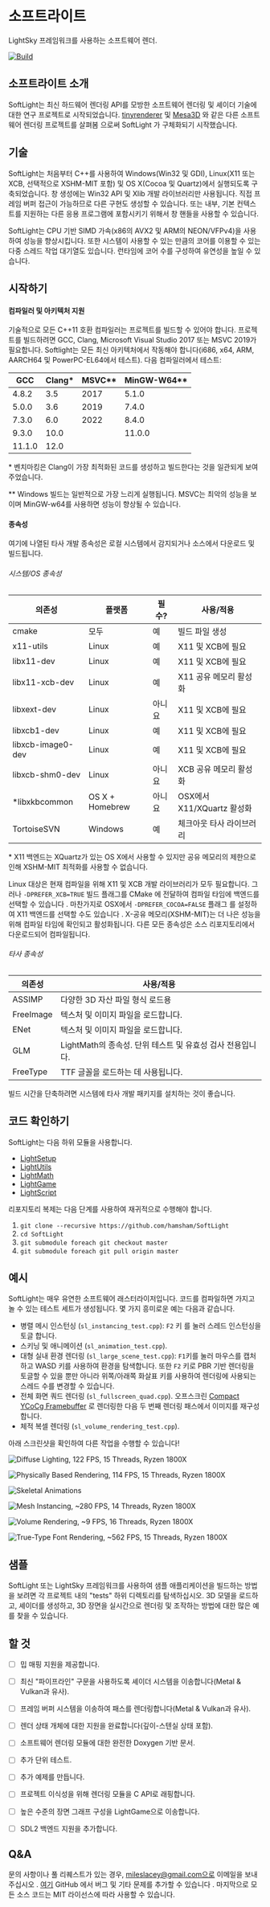 # 소프트라이트
LightSky 프레임워크를 사용하는 소프트웨어 렌더.

[![Build](https://github.com/hamsham/SoftLight/actions/workflows/cmake.yml/badge.svg)](https://github.com/hamsham/SoftLight/actions/workflows/cmake.yml)



## 소프트라이트 소개
SoftLight는 최신 하드웨어 렌더링 API를 모방한 소프트웨어 렌더링 및 셰이더 기술에 대한 연구 프로젝트로 시작되었습니다.
[tinyrenderer](https://github.com/ssloy/tinyrenderer/wiki) 및
[Mesa3D](https://www.mesa3d.org) 와 같은 다른 소프트웨어 렌더링 프로젝트를 살펴봄 으로써 SoftLight 가 구체화되기 시작했습니다.



## 기술
SoftLight는 처음부터 C++를 사용하여 Windows(Win32 및 GDI), Linux(X11 또는 XCB, 선택적으로 XSHM-MIT 포함) 및 OS X(Cocoa 및 Quartz)에서 실행되도록 구축되었습니다. 창 생성에는 Win32 API 및 Xlib 개발 라이브러리만 사용됩니다. 직접 프레임 버퍼 접근이 가능하므로 다른 구현도 생성할 수 있습니다. 또는 내부, 기본 컨텍스트를 지원하는 다른 응용 프로그램에 포함시키기 위해서 창 핸들을 사용할 수 있습니다.

SoftLight는 CPU 기반 SIMD 가속(x86의 AVX2 및 ARM의 NEON/VFPv4)을 사용하여 성능을 향상시킵니다. 또한 시스템이 사용할 수 있는 만큼의 코어를 이용할 수 있는 다중 스레드 작업 대기열도 있습니다. 런타임에 코어 수를 구성하여 유연성을 높일 수 있습니다.



## 시작하기
#### 컴파일러 및 아키텍처 지원
기술적으로 모든 C++11 호환 컴파일러는 프로젝트를 빌드할 수 있어야 합니다. 프로젝트를 빌드하려면 GCC, Clang, Microsoft Visual Studio 2017 또는 MSVC 2019가 필요합니다. Softlight는 모든 최신 아키텍처에서 작동해야 합니다(i686, x64, ARM, AARCH64 및 PowerPC-EL64에서 테스트). 다음 컴파일러에서 테스트:

| GCC    | Clang* | MSVC** | MinGW-W64** |
| ------ | ------ | ------ | ----------- |
| 4.8.2  | 3.5    | 2017   | 5.1.0       |
| 5.0.0  | 3.6    | 2019   | 7.4.0       |
| 7.3.0  | 6.0    | 2022   | 8.4.0       |
| 9.3.0  | 10.0   |        | 11.0.0      |
| 11.1.0 | 12.0   |        |             |

\* 벤치마킹은 Clang이 가장 최적화된 코드를 생성하고 빌드한다는 것을 일관되게 보여주었습니다.

\** Windows 빌드는 일반적으로 가장 느리게 실행됩니다. MSVC는 최악의 성능을 보이며 MinGW-w64를 사용하면 성능이 향상될 수 있습니다. 


#### 종속성
여기에 나열된 타사 개발 종속성은 로컬 시스템에서 감지되거나 소스에서 다운로드 및 빌드됩니다.

###### 시스템/OS 종속성
| 의존성       | 플랫폼       | 필수? | 사용/적용           |
| ----------------- | --------------- | --------- | ------------------------- |
| cmake             | 모두             | 예       | 빌드 파일 생성      |
| x11-utils         | Linux           | 예       | X11 및 XCB에 필요    |
| libx11-dev        | Linux           | 예       | X11 및 XCB에 필요    |
| libx11-xcb-dev    | Linux           | 예       | X11 공유 메모리 활성화  |
| libxext-dev       | Linux           | 아니요        | X11 및 XCB에 필요    |
| libxcb1-dev       | Linux           | 예       | X11 및 XCB에 필요    |
| libxcb-image0-dev | Linux           | 예       | X11 및 XCB에 필요    |
| libxcb-shm0-dev   | Linux           | 아니요        | XCB 공유 메모리 활성화  |
| *libxkbcommon     | OS X + Homebrew | 아니요        | 	OSX에서 X11/XQuartz 활성화 |
| TortoiseSVN       | Windows         | 예       | 체크아웃 타사 라이브러리   |

\* X11 백엔드는 XQuartz가 있는 OS X에서 사용할 수 있지만 공유 메모리의 제한으로 인해 XSHM-MIT 최적화를 사용할 수 없습니다.

Linux 대상은 현재 컴파일을 위해 X11 및 XCB 개발 라이브러리가 모두 필요합니다. 그러나
`-DPREFER_XCB=TRUE` 빌드 플래그를 CMake 에 전달하여 컴파일 타임에 백엔드를 선택할 수 있습니다 . 마찬가지로 OSX에서  `-DPREFER_COCOA=FALSE` 플래그 를 설정하여 X11 백엔드를 선택할 수도 있습니다 . X-공유 메모리(XSHM-MIT)는 더 나은 성능을 위해 컴파일 타임에 확인되고 활성화됩니다. 다른 모든 종속성은 소스 리포지토리에서 다운로드되어 컴파일됩니다.

###### 타사 종속성
| 의존성 | 사용/적용                                              |
| ---------- | -------------------------------------------------------------- |
| ASSIMP     | 다양한 3D 자산 파일 형식 로드용                      |
| FreeImage  | 텍스처 및 이미지 파일을 로드합니다.                              |
| ENet       | 텍스처 및 이미지 파일을 로드합니다.            |
| GLM        | LightMath의 종속성. 단위 테스트 및 유효성 검사 전용입니다. |
| FreeType   | TTF 글꼴을 로드하는 데 사용됩니다.                                    |

빌드 시간을 단축하려면 시스템에 타사 개발 패키지를 설치하는 것이 좋습니다.



## 코드 확인하기
SoftLight는 다음 하위 모듈을 사용합니다.
- [LightSetup](https://github.com/hamsham/LightSetup)
- [LightUtils](https://github.com/hamsham/LightUtils)
- [LightMath](https://github.com/hamsham/LightMath)
- [LightGame](https://github.com/hamsham/LightGame)
- [LightScript](https://github.com/hamsham/LightScript)

리포지토리 복제는 다음 단계를 사용하여 재귀적으로 수행해야 합니다.
1. `git clone --recursive https://github.com/hamsham/SoftLight`
2. `cd SoftLight`
3. `git submodule foreach git checkout master`
4. `git submodule foreach git pull origin master`



## 예시
SoftLight는 매우 유연한 소프트웨어 래스터라이저입니다. 코드를 컴파일하면 가지고 놀 수 있는 테스트 세트가 생성됩니다. 몇 가지 흥미로운 예는 다음과 같습니다.
 * 병렬 메시 인스턴싱 (`sl_instancing_test.cpp`): `F2` 키 를 눌러 스레드 인스턴싱을 토글 합니다.
 * 스키닝 및 애니메이션 (`sl_animation_test.cpp`).
 * 대형 실내 환경 렌더링 (`sl_large_scene_test.cpp`): `F1`키를 눌러 마우스를 캡처하고 WASD 키를 사용하여 환경을 탐색합니다. 또한
  `F2` 키로 PBR 기반 렌더링을 토글할 수 있을 뿐만 아니라 위쪽/아래쪽 화살표 키를 사용하여 렌더링에 사용되는 스레드 수를 변경할 수 있습니다.
 * 전체 화면 쿼드 렌더링 (`sl_fullscreen_quad.cpp`). 오프스크린 [Compact
 YCoCg Framebuffer](http://jcgt.org/published/0001/01/02/) 로 렌더링한 다음 두 번째 렌더링 패스에서 이미지를 재구성합니다.
 * 체적 복셀 렌더링 (`sl_volume_rendering_test.cpp`).

아래 스크린샷을 확인하여 다른 작업을 수행할 수 있습니다!

![Diffuse Lighting, 122 FPS, 15 Threads, Ryzen 1800X](https://github.com/hamsham/SoftLight/blob/master/examples/softlight_diffuse.png)

![Physically Based Rendering, 114 FPS, 15 Threads, Ryzen 1800X](https://github.com/hamsham/SoftLight/blob/master/examples/softlight_pbr.png)

![Skeletal Animations](https://github.com/hamsham/SoftLight/blob/master/examples/softlight_anims.png)

![Mesh Instancing, ~280 FPS, 14 Threads, Ryzen 1800X](https://github.com/hamsham/SoftLight/blob/master/examples/softlight_instancing.png)

![Volume Rendering, ~9 FPS, 16 Threads, Ryzen 1800X](https://github.com/hamsham/SoftLight/blob/master/examples/softlight_volumes.png)

![True-Type Font Rendering, ~562 FPS, 15 Threads, Ryzen 1800X](https://github.com/hamsham/SoftLight/blob/master/examples/softlight_text.png)



## 샘플
SoftLight 또는 LightSky 프레임워크를 사용하여 샘플 애플리케이션을 빌드하는 방법을 보려면 각 프로젝트 내의 "tests" 하위 디렉토리를 탐색하십시오. 3D 모델을 로드하고, 셰이더를 생성하고, 3D 장면을 실시간으로 렌더링 및 조작하는 방법에 대한 많은 예를 찾을 수 있습니다.



## 할 것
- [ ] 밉 매핑 지원을 제공합니다.
- [ ] 최신 "파이프라인" 구문을 사용하도록 셰이더 시스템을 이송합니다(Metal & Vulkan과 유사).
- [ ] 프레임 버퍼 시스템을 이송하여 패스를 렌더링합니다(Metal & Vulkan과 유사).
- [ ] 렌더 상태 개체에 대한 지원을 완료합니다(깊이-스텐실 상태 포함).
- [ ] 소프트웨어 렌더링 모듈에 대한 완전한 Doxygen 기반 문서.
- [ ] 추가 단위 테스트.
- [ ] 추가 예제를 만듭니다.
- [ ] 프로젝트 이식성을 위해 렌더링 모듈을 C API로 래핑합니다.
- [ ] 높은 수준의 장면 그래프 구성을 LightGame으로 이송합니다.
- [ ] SDL2 백엔드 지원을 추가합니다.



## Q&A
문의 사항이나 풀 리퀘스트가 있는 경우, mileslacey@gmail.com으로 이메일을 보내 주십시오 .
[여기](https://github.com/hamsham/SoftLight/issues) GitHub 에서 버그 및 기타 문제를 추가할 수 있습니다 . 마지막으로 모든 소스 코드는 MIT 라이선스에 따라 사용할 수 있습니다.

